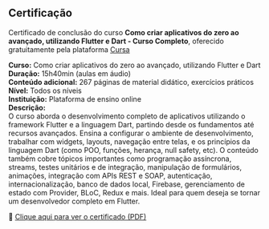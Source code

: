 ## Certificação

Certificado de conclusão do curso **Como criar aplicativos do zero ao avançado, utilizando Flutter e Dart - Curso Completo**, oferecido gratuitamente pela plataforma [Cursa](https://cursa.app/pt)

**Curso:** Como criar aplicativos do zero ao avançado, utilizando Flutter e Dart  
**Duração:** 15h40min (aulas em áudio)  
**Conteúdo adicional:** 267 páginas de material didático, exercícios práticos  
**Nível:** Todos os níveis  
**Instituição:** Plataforma de ensino online  
**Descrição:**  
O curso aborda o desenvolvimento completo de aplicativos utilizando o framework Flutter e a linguagem Dart, partindo desde os fundamentos até recursos avançados. Ensina a configurar o ambiente de desenvolvimento, trabalhar com widgets, layouts, navegação entre telas, e os princípios da linguagem Dart (como POO, funções, herança, null safety, etc). O conteúdo também cobre tópicos importantes como programação assíncrona, streams, testes unitários e de integração, manipulação de formulários, animações, integração com APIs REST e SOAP, autenticação, internacionalização, banco de dados local, Firebase, gerenciamento de estado com Provider, BLoC, Redux e mais. Ideal para quem deseja se tornar um desenvolvedor completo em Flutter.

📄 [Clique aqui para ver o certificado (PDF)](certificado-flutter-dart.pdf)
